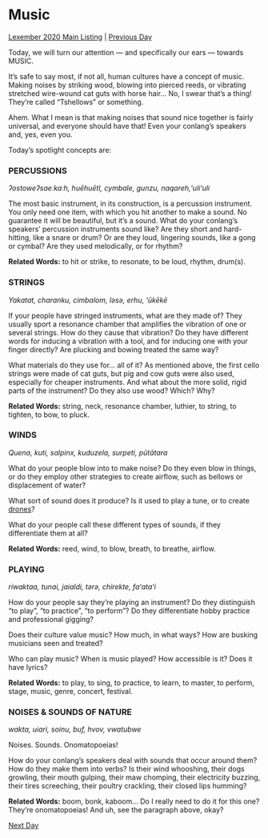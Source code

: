 # Music
[Lexember 2020 Main Listing](../../toc_lex20) | [Previous Day](29)

Today, we will turn our attention — and specifically our ears — towards MUSIC.

It’s safe to say most, if not all, human cultures have a concept of music. Making noises by striking wood, blowing into pierced reeds, or vibrating stretched wire-wound cat guts with horse hair… No, I swear that’s a thing! They’re called “Tshellows” or something.

Ahem. What I mean is that making noises that sound nice together is fairly universal, and everyone should have that! Even your conlang’s speakers and, yes, even you.

Today’s spotlight concepts are:

### PERCUSSIONS

_ʔostoweʔsaeːkaːh, huēhuētl, cymbale, gunzu, naqareh,ʻuliʻuli_

The most basic instrument, in its construction, is a percussion instrument. You only need one item, with which you hit another to make a sound. No guarantee it will be beautiful, but it’s a sound. What do your conlang’s speakers’ percussion instruments sound like? Are they short and hard-hitting, like a snare or drum? Or are they loud, lingering sounds, like a gong or cymbal? Are they used melodically, or for rhythm?

**Related Words:** to hit or strike, to resonate, to be loud, rhythm, drum(s).

### STRINGS

_Yakatat, charanku, cimbalom, ləsə, erhu, ʻūkēkē_

If your people have stringed instruments, what are they made of? They usually sport a resonance chamber that amplifies the vibration of one or several strings. How do they cause that vibration? Do they have different words for inducing a vibration with a tool, and for inducing one with your finger directly? Are plucking and bowing treated the same way?

What materials do they use for… all of it? As mentioned above, the first cello strings were made of cat guts, but pig and cow guts were also used, especially for cheaper instruments. And what about the more solid, rigid parts of the instrument? Do they also use wood? Which? Why?

**Related Words:** string, neck, resonance chamber, luthier, to string, to tighten, to bow, to pluck.

### WINDS

_Quena, kuti, salpinx, kuduzela, surpeti, pūtātara_

What do your people blow into to make noise? Do they even blow in things, or do they employ other strategies to create airflow, such as bellows or displacement of water?

What sort of sound does it produce? Is it used to play a tune, or to create [drones](https://en.wikipedia.org/wiki/Drone_(music))?

What do your people call these different types of sounds, if they differentiate them at all?

**Related Words:** reed, wind, to blow, breath, to breathe, airflow.

### PLAYING

_riwaktaa, tunai, jaialdi, tərə, chirekte, faʻataʻi_

How do your people say they’re playing an instrument? Do they distinguish “to play”, “to practice”, “to perform”? Do they differentiate hobby practice and professional gigging?

Does their culture value music? How much, in what ways? How are busking musicians seen and treated?

Who can play music? When is music played? How accessible is it? Does it have lyrics?

**Related Words:** to play, to sing, to practice, to learn, to master, to perform, stage, music, genre, concert, festival.

### NOISES & SOUNDS OF NATURE

_wakta, uiari, soinu, buf, hvov, vwatubwe_

Noises. Sounds. Onomatopoeias!

How do your conlang’s speakers deal with sounds that occur around them? How do they make them into verbs? Is their wind whooshing, their dogs growling, their mouth gulping, their maw chomping, their electricity buzzing, their tires screeching, their poultry crackling, their closed lips humming?

**Related Words:** boom, bonk, kaboom… Do I really need to do it for this one? They’re onomatopoeias! And uh, see the paragraph above, okay?

[Next Day](31)
